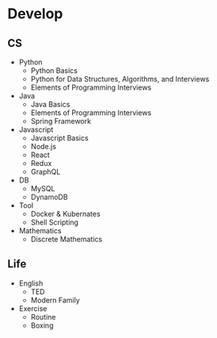 # Develop

## CS
* Python
  * Python Basics
  * Python for Data Structures, Algorithms, and Interviews
  * Elements of Programming Interviews
* Java
  * Java Basics
  * Elements of Programming Interviews
  * Spring Framework
* Javascript
  * Javascript Basics
  * Node.js
  * React
  * Redux
  * GraphQL
* DB
  * MySQL
  * DynamoDB
* Tool
  * Docker & Kubernates
  * Shell Scripting
* Mathematics
  * Discrete Mathematics
  
## Life
* English
  * TED
  * Modern Family
* Exercise
  * Routine
  * Boxing
